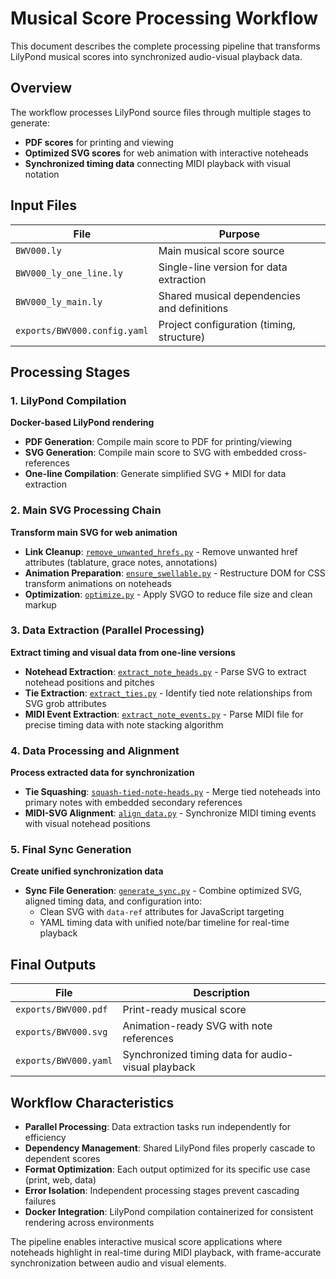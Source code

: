 # Musical Score Processing Workflow

This document describes the complete processing pipeline that transforms LilyPond musical scores into synchronized audio-visual playback data.

## Overview

The workflow processes LilyPond source files through multiple stages to generate:
- **PDF scores** for printing and viewing
- **Optimized SVG scores** for web animation with interactive noteheads
- **Synchronized timing data** connecting MIDI playback with visual notation

## Input Files

| File | Purpose |
|------|---------|
| `BWV000.ly` | Main musical score source |
| `BWV000_ly_one_line.ly` | Single-line version for data extraction |
| `BWV000_ly_main.ly` | Shared musical dependencies and definitions |
| `exports/BWV000.config.yaml` | Project configuration (timing, structure) |

## Processing Stages

### 1. LilyPond Compilation
**Docker-based LilyPond rendering**
- **PDF Generation**: Compile main score to PDF for printing/viewing
- **SVG Generation**: Compile main score to SVG with embedded cross-references
- **One-line Compilation**: Generate simplified SVG + MIDI for data extraction

### 2. Main SVG Processing Chain
**Transform main SVG for web animation**
- **Link Cleanup**: [`remove_unwanted_hrefs.py`](../python/remove_unwanted_hrefs.py) - Remove unwanted href attributes (tablature, grace notes, annotations)
- **Animation Preparation**: [`ensure_swellable.py`](../python/ensure_swellable.py) - Restructure DOM for CSS transform animations on noteheads  
- **Optimization**: [`optimize.py`](../python/optimize.py) - Apply SVGO to reduce file size and clean markup

### 3. Data Extraction (Parallel Processing)
**Extract timing and visual data from one-line versions**
- **Notehead Extraction**: [`extract_note_heads.py`](../python/extract_note_heads.py) - Parse SVG to extract notehead positions and pitches
- **Tie Extraction**: [`extract_ties.py`](../python/extract_ties.py) - Identify tied note relationships from SVG grob attributes
- **MIDI Event Extraction**: [`extract_note_events.py`](../python/extract_note_events.py) - Parse MIDI file for precise timing data with note stacking algorithm

### 4. Data Processing and Alignment
**Process extracted data for synchronization**
- **Tie Squashing**: [`squash-tied-note-heads.py`](../python/squash-tied-note-heads.py) - Merge tied noteheads into primary notes with embedded secondary references
- **MIDI-SVG Alignment**: [`align_data.py`](../python/align_data.py) - Synchronize MIDI timing events with visual notehead positions

### 5. Final Sync Generation
**Create unified synchronization data**
- **Sync File Generation**: [`generate_sync.py`](../python/generate_sync.py) - Combine optimized SVG, aligned timing data, and configuration into:
  - Clean SVG with `data-ref` attributes for JavaScript targeting
  - YAML timing data with unified note/bar timeline for real-time playback

## Final Outputs

| File | Description |
|------|-------------|
| `exports/BWV000.pdf` | Print-ready musical score |
| `exports/BWV000.svg` | Animation-ready SVG with note references |
| `exports/BWV000.yaml` | Synchronized timing data for audio-visual playback |

## Workflow Characteristics

- **Parallel Processing**: Data extraction tasks run independently for efficiency
- **Dependency Management**: Shared LilyPond files properly cascade to dependent scores
- **Format Optimization**: Each output optimized for its specific use case (print, web, data)
- **Error Isolation**: Independent processing stages prevent cascading failures
- **Docker Integration**: LilyPond compilation containerized for consistent rendering across environments

The pipeline enables interactive musical score applications where noteheads highlight in real-time during MIDI playback, with frame-accurate synchronization between audio and visual elements.